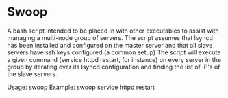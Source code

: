 # Swoop
A bash script intended to be placed in with other executables to assist with managing a multi-node group of servers.  The script assumes that lsyncd has been installed and configured on the master server and that all slave servers have ssh keys configured (a common setup)  The script will execute a given command (service httpd restart, for instance) on every server in the group by iterating over its lsyncd configuration and finding the list of IP's of the slave servers.

Usage: swoop <command>
Example: swoop service httpd restart


